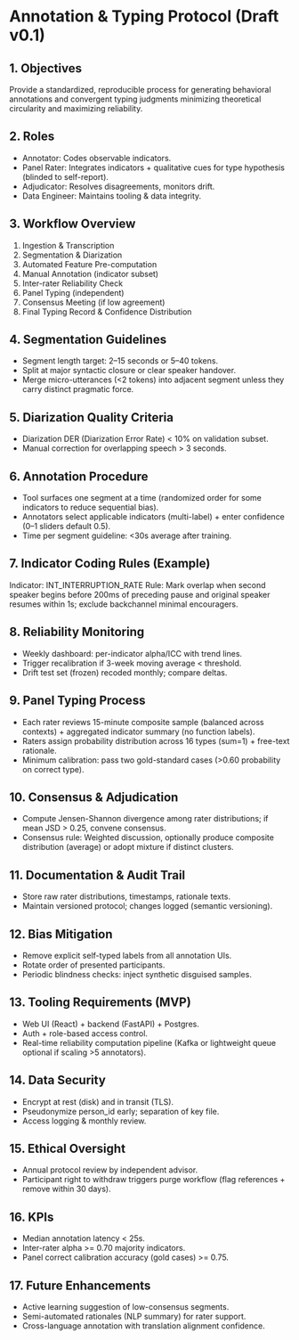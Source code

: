 # Annotation & Typing Protocol (Draft v0.1)

## 1. Objectives
Provide a standardized, reproducible process for generating behavioral annotations and convergent typing judgments minimizing theoretical circularity and maximizing reliability.

## 2. Roles
- Annotator: Codes observable indicators.
- Panel Rater: Integrates indicators + qualitative cues for type hypothesis (blinded to self-report).
- Adjudicator: Resolves disagreements, monitors drift.
- Data Engineer: Maintains tooling & data integrity.

## 3. Workflow Overview
1. Ingestion & Transcription
2. Segmentation & Diarization
3. Automated Feature Pre-computation
4. Manual Annotation (indicator subset)
5. Inter-rater Reliability Check
6. Panel Typing (independent)
7. Consensus Meeting (if low agreement)
8. Final Typing Record & Confidence Distribution

## 4. Segmentation Guidelines
- Segment length target: 2–15 seconds or 5–40 tokens.
- Split at major syntactic closure or clear speaker handover.
- Merge micro-utterances (<2 tokens) into adjacent segment unless they carry distinct pragmatic force.

## 5. Diarization Quality Criteria
- Diarization DER (Diarization Error Rate) < 10% on validation subset.
- Manual correction for overlapping speech > 3 seconds.

## 6. Annotation Procedure
- Tool surfaces one segment at a time (randomized order for some indicators to reduce sequential bias).
- Annotators select applicable indicators (multi-label) + enter confidence (0–1 sliders default 0.5).
- Time per segment guideline: <30s average after training.

## 7. Indicator Coding Rules (Example)
Indicator: INT_INTERRUPTION_RATE
Rule: Mark overlap when second speaker begins before 200ms of preceding pause and original speaker resumes within 1s; exclude backchannel minimal encouragers.

## 8. Reliability Monitoring
- Weekly dashboard: per-indicator alpha/ICC with trend lines.
- Trigger recalibration if 3-week moving average < threshold.
- Drift test set (frozen) recoded monthly; compare deltas.

## 9. Panel Typing Process
- Each rater reviews 15-minute composite sample (balanced across contexts) + aggregated indicator summary (no function labels).
- Raters assign probability distribution across 16 types (sum=1) + free-text rationale.
- Minimum calibration: pass two gold-standard cases (>0.60 probability on correct type).

## 10. Consensus & Adjudication
- Compute Jensen-Shannon divergence among rater distributions; if mean JSD > 0.25, convene consensus.
- Consensus rule: Weighted discussion, optionally produce composite distribution (average) or adopt mixture if distinct clusters.

## 11. Documentation & Audit Trail
- Store raw rater distributions, timestamps, rationale texts.
- Maintain versioned protocol; changes logged (semantic versioning).

## 12. Bias Mitigation
- Remove explicit self-typed labels from all annotation UIs.
- Rotate order of presented participants.
- Periodic blindness checks: inject synthetic disguised samples.

## 13. Tooling Requirements (MVP)
- Web UI (React) + backend (FastAPI) + Postgres.
- Auth + role-based access control.
- Real-time reliability computation pipeline (Kafka or lightweight queue optional if scaling >5 annotators).

## 14. Data Security
- Encrypt at rest (disk) and in transit (TLS).
- Pseudonymize person_id early; separation of key file.
- Access logging & monthly review.

## 15. Ethical Oversight
- Annual protocol review by independent advisor.
- Participant right to withdraw triggers purge workflow (flag references + remove within 30 days).

## 16. KPIs
- Median annotation latency < 25s.
- Inter-rater alpha >= 0.70 majority indicators.
- Panel correct calibration accuracy (gold cases) >= 0.75.

## 17. Future Enhancements
- Active learning suggestion of low-consensus segments.
- Semi-automated rationales (NLP summary) for rater support.
- Cross-language annotation with translation alignment confidence.
